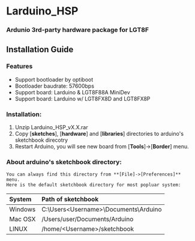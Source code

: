 # Larduino_HSP
### Ardunio 3rd-party hardware package for LGT8F

## Installation Guide

### Features
* Support bootloader by optiboot
* Bootloader baudrate: 57600bps
* Support board: Larduino & LGT8F88A MiniDev
* Support board: Larduino w/ LGT8FX8D and LGT8FX8P
	
### Installation:
1. Unzip Larduino_HSP_vX.X.rar
1. Copy [**sketches**], [**hardware**] and [**libraries**] directories to arduino's sketchbook direcotry
1. Restart Arduino, you will see new board from [**Tools**]->[**Border**] menu.

### About arduino's sketchbook directory:
	You can always find this directory from **[File]->[Preferences]** menu.
	Here is the default sketchbook directory for most popluar system:

| System | Path of sketchbook |
| :----- | :----------------- |
| Windows | C:\Users\<Username>\Documents\Arduino |
| Mac OSX | /Users/user/Documents/Arduino |
| LINUX | /home/<Username\>/sketchbook |
